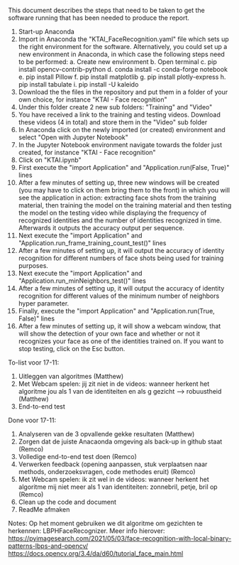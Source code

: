 This document describes the steps that need to be taken to get the software running that has been needed to produce the report.

1. Start-up Anaconda
2. Import in Anaconda the "KTAI_FaceRecognition.yaml" file which sets up the right environment for the software. Alternatively, you could set up a new environment in Anaconda, in which case the following steps need to be performed:
a. Create new environment
b. Open terminal
c. pip install opencv-contrib-python
d. conda install -c conda-forge notebook
e. pip install Pillow
f. pip install matplotlib
g. pip install plotly-express
h. pip install tabulate
i. pip install -U kaleido
4. Download the the files in the repository and put them in a folder of your own choice, for instance "KTAI - Face recognition"
5. Under this folder create 2 new sub folders: "Training" and "Video"
6. You have received a link to the training and testing videos. Download these videos (4 in total) and store them in the "Video" sub folder
7. In Anaconda click on the newly imported (or created) environment and select "Open with Jupyter Notebook"
8. In the Jupyter Notebook environment navigate towards the folder just created, for instance "KTAI - Face recognition"
9. Click on "KTAI.ipynb"
10. First execute the "import Application" and "Application.run(False, True)" lines
11. After a few minutes of setting up, three new windows will be created (you may have to click on them bring them to the front) in which you will see the application in action: extracting face shots from the training material, then training the model on the training material and then testing the model on the testing video while displaying the frequency of recognized identities and the number of identities recognized in time. Afterwards it outputs the accuracy output per sequence.
12. Next execute the "import Application" and "Application.run_frame_training_count_test()" lines
13. After a few minutes of setting up, it will output the accuracy of identity recognition for different numbers of face shots being used for training purposes.
14. Next execute the "import Application" and "Application.run_minNeighbors_test()" lines
15. After a few minutes of setting up, it will output the accuracy of identity recognition for different values of the minimum number of neighbors hyper parameter.
16. Finally, execute the "import Application" and "Application.run(True, False)" lines
17. After a few minutes of setting up, it will show a webcam window, that will show the detection of your own face and whether or not it recognizes your face as one of the identities trained on. If you want to stop testing, click on the Esc button.

To-list voor 17-11:
1. Uitleggen van algoritmes (Matthew)
2. Met Webcam spelen: jij zit niet in de videos: wanneer herkent het algoritme jou als 1 van de identiteiten en als g            gezicht --> robuustheid (Matthew)
4. End-to-end test

Done voor 17-11:
1. Analyseren van de 3 opvallende gekke resultaten (Matthew)
2. Zorgen dat de juiste Anacaonda omgeving als back-up in github staat (Remco)
3. Volledige end-to-end test doen (Remco)
4. Verwerken feedback (opening aanpassen, stuk verplaatsen naar methods, onderzoeksvragen, code methodes eruit) (Remco)
5. Met Webcam spelen: ik zit wel in de videos: wanneer herkent het algoritme mij niet meer als 1 van identiteiten:               zonnebril, petje, bril op (Remco)
6. Clean up the code and document
7. ReadMe afmaken

Notes:
Op het moment gebruiken we dit algoritme om gezichten te herkennen: LBPHFaceRecognizer.
Meer info hierover: https://pyimagesearch.com/2021/05/03/face-recognition-with-local-binary-patterns-lbps-and-opencv/
https://docs.opencv.org/3.4/da/d60/tutorial_face_main.html
